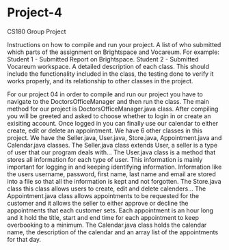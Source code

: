 # Project-4
CS180 Group Project 

Instructions on how to compile and run your project. 
A list of who submitted which parts of the assignment on Brightspace and Vocareum. 
For example: Student 1 - Submitted Report on Brightspace. Student 2 - Submitted Vocareum workspace.
A detailed description of each class. This should include the functionality included in the class, the testing done to verify it works properly, and its relationship to other classes in the project. 


For our project 04 in order to compile and run our project you have to navigate to the DoctorsOfficeManager and then run the class. 
The main method for our project is DoctorsOfficeManager.java class. After compiling you will be greeted and asked to choose whether to login in or create an exisiting account. Once logged in you can finally use our calendar to either create, edit or delete an appointment. 
We have 6 other classes in this project. We have the Seller.java, User.java, Store.java, Appointment.java and Calendar.java classes. 
The Seller.java class extends User, a seller is a type of user that our program deals with...
The User.java class is a method that stores all information for each type of user. This information is mainly important for logging in and keeping identifying information. Information like the users username, password, first name, last name and email are stored into a file so that all the information is kept and not forgotten. 
The Store.java class this class allows users to create, edit and delete calenders...
The Appointment.java class allows appointments to be requested for the customer and it allows the seller to either approve or decline the appointments that each customer sets. Each appointment is an hour long and it hold the title, start and end time for each appointment to keep overbooking to a minimum. 
The Calendar.java class holds the calendar name, the description of the calendar and an array list of the appointments for that day. 

